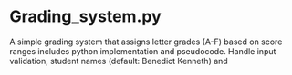 # Grading_system.py
A simple grading system that assigns letter grades (A-F) based on score ranges includes python implementation and pseudocode.  Handle input validation, student names (default: Benedict Kenneth) and 
